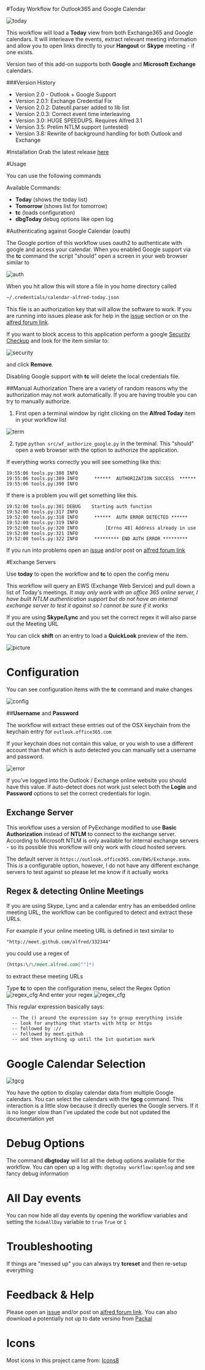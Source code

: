 #Today Workflow for Outlook365 and Google Calendar


![today](docs/today.png)

This workflow will load a **Today** view from both Exchange365 and Google calendars.  It will interleave the events, extract relevant meeting information and allow you to open links directly to your **Hangout** or **Skype** meeting - if one exists.


Version two of this add-on supports both **Google** and **Microsoft Exchange** calendars.  

###Version History
* Version 2.0 - Outlook + Google Support
* Version 2.0.1: Exchange Credential Fix
* Version 2.0.2: Dateutil.parser added to lib list
* Version 2.0.3: Correct event time interleaving
* Version 3.0: HUGE SPEEDUPS.  Requires Alfred 3.1 
* Version 3.5: Prelim NTLM support (untested)
* Version 3.8: Rewrite of background handling for both Outlook and Exchange


#Installation
Grab the latest release [here](https://github.com/jeeftor/alfredToday/releases) 

#Usage

You can use the following commands

Available Commands:

* **Today** (shows the today list)
* **Tomorrow** (shows list for tomorrow)
* **tc** (loads configuration)
* **dbgToday** debug options like open log

#Authenticating against Google Calendar (oauth)

The Google portion of this workflow uses oauth2 to authenticate with google and access your calendar.  When you enabled Google support via the **tc** command the script "should" open a screen in your web browser similar to

![auth](docs/auth.png)

When you hit allow this will store a file in you home directory called 

```bash
~/.credentials/calendar-alfred-today.json
```
This file is an authorization key that will allow the software to work.  If you are running into issues please ask for help in the [issue](https://github.com/jeeftor/alfredToday/issues) section or on the [alfred forum link](http://www.alfredforum.com/topic/9271-today-view-for-google-calendar-and-microsoft-exchange/?p=46109).  

If you want to block access to this application perform a google [Security Checkup](https://security.google.com/settings/security/secureaccount) and look for the item similar to:

![security](docs/googlePermission.png)

and click **Remove**.  

Disabling Google support with **tc** will delete the local credentials file.

##Manual Authorization
There are a variety of random reasons why the authorization may not work automatically.  If you are having trouble you can try to manually authorize.

1) First open a terminal window by right clicking on the **Alfred Today** item in your workflow list

![term](docs/rightClick.png)

2) type `python src/wf_authorize_google.py` in the terminal.  This "should" open a web browser with the option to authorize the application.

If everything works correctly you will see something like this:

```
19:55:06 tools.py:388 INFO
19:55:06 tools.py:389 INFO      ******  AUTHORIZATION SUCCESS  ******
19:55:06 tools.py:390 INFO
```

If there is a problem you will get something like this.

```
19:52:00 tools.py:301 DEBUG    Starting auth function
19:52:00 tools.py:317 INFO
19:52:00 tools.py:318 INFO      ******  AUTH ERROR DETECTED ******
19:52:00 tools.py:319 INFO
19:52:00 tools.py:320 INFO          [Errno 48] Address already in use
19:52:00 tools.py:321 INFO
19:52:00 tools.py:322 INFO      ********* END AUTH ERROR *********
```

If you run into problems open an [issue](https://github.com/jeeftor/alfredToday/issues) and/or post on [alfred forum link](http://www.alfredforum.com/topic/9271-today-view-for-google-calendar-and-microsoft-exchange/?p=46109)



#Exchange Servers

Use **today** to open the workflow and **tc** to open the config menu

This workflow will query an EWS (Exchange Web Service) and pull down a list of Today's meetings.  *It may only work with an office 365 online server, I have built NTLM authentication support but do not have an internal exchange server to test it against so I cannot be sure if it works*

If you are using **Skype/Lync** and you set the correct regex it will also parse out the Meeting URL

You can click **shift** on an entry to load a **QuickLook** preview of the item.

![picture](docs/sample.png)


# Configuration

You can see configuration items with the **tc** command and make changes

![config](docs/config.png)

##**Username** and **Password**

The workflow will extract these entries out of the OSX keychain from the keychain entry for `outlook.office365.com`

If your keychain does not contain this value, or you wish to use a different account than that which is auto detected you can manually set a username and password.

![error](docs/keychain_error.png)

If you've logged into the Outlook / Exchange online website you should have this value.  If auto-detect does not work just select both the **Login** and **Password** options to set the correct credentials for login. 

## Exchange Server

This workflow uses a version of PyExchange modified to use **Basic Authorization** instead of **NTLM** to connect to the exchange server.  According to Microsoft NTLM is only available for internal exchange servers - so its possible this workflow will only work with cloud hosted servers.  

The default server is `https://outlook.office365.com/EWS/Exchange.asmx`.  This _is_ a configurable option, however, I do not have any different exchange servers to test against so please let me know if it actually works


## Regex & detecting Online Meetings

If you are using Skype, Lync and a calendar entry has an embedded online meeting URL, the workflow can be configured to detect and extract these URLs.

For example if your online meeting URL is defined in text similar to 

    "http://meet.github.com/alfred/332344"

you could use a regex of

```perl
(https:\/\/meet.alfred.com[^"]*)
```
to extract these meeting URLs


Type **tc** to open the configuration menu, select the Regex Option
![regex_cfg](docs/regex_cfg.png)
And enter your regex
![regex_cfg](docs/regex_enter.png)

This regular expression basically says:

```
  -- The () around the expression say to group everything inside
  -- look for anything that starts with http or https
  -- followed by ://
  -- followed by meet.github
  -- and then anything up until the 1st quotation mark
```

# Google Calendar Selection

![tgcg](docs/tgcg.png)

You have the option to display calendar data from multiple Google calendars.  You can select the calendars with the **tgcg** command.  This interaction is a little slow because it directly queries the Google servers.  If it is no longer slow than I've updated the code but not updated the documentation yet

# Debug Options

The command **dbgtoday** will list all the debug options available for the workflow.  You can open up a log with:
`dbgtoday workflow:openlog` and see fancy debug information


# All Day events

You can now hide all day events by opening the workflow variables and setting the `hideAllDay` variable to `true` `True` or `1`
# Troubleshooting

If things are "messed up" you can always try **tcreset** and then re-setup everything

# Feedback & Help

Please open an [issue](https://github.com/jeeftor/alfredToday/issues) and/or post on [alfred forum link](http://www.alfredforum.com/topic/9271-today-view-for-google-calendar-and-microsoft-exchange/?p=46109).  You can also download a potentially not up to date versino from [Packal](http://www.packal.org/workflow/today-menu)

# Icons

Most icons in this project came from: [Icons8](https://icons8.com/web-app/new-icons/all)